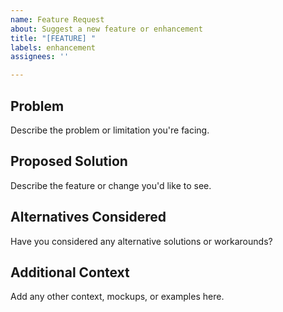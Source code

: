 ```yaml
---
name: Feature Request
about: Suggest a new feature or enhancement
title: "[FEATURE] "
labels: enhancement
assignees: ''

---
```


## Problem
Describe the problem or limitation you're facing.

## Proposed Solution
Describe the feature or change you'd like to see.

## Alternatives Considered
Have you considered any alternative solutions or workarounds?

## Additional Context
Add any other context, mockups, or examples here.
